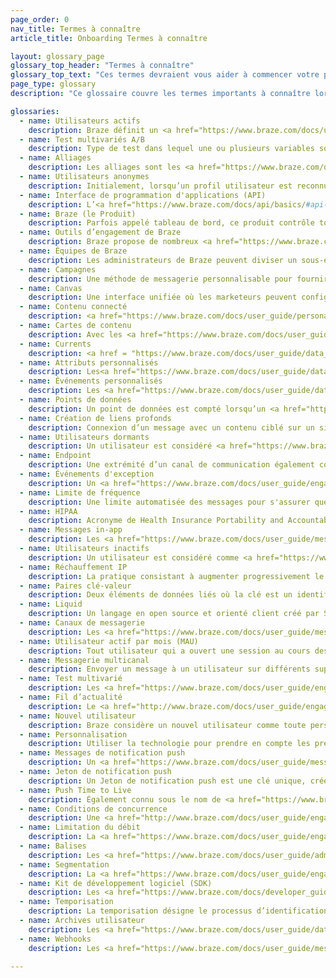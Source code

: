 ```yaml
---
page_order: 0
nav_title: Termes à connaître
article_title: Onboarding Termes à connaître

layout: glossary_page
glossary_top_header: "Termes à connaître"
glossary_top_text: "Ces termes devraient vous aider à commencer votre parcours d’obtention de meilleurs clients et de renforcement des liens d’utilisateurs avec Braze ! Veuillez lire ce document avant de commencer votre onboarding."
page_type: glossary
description: "Ce glossaire couvre les termes importants à connaître lorsque vous suivez le processus d’onboarding de Braze."

glossaries:
  - name: Utilisateurs actifs
    description: Braze définit un <a href="https://www.braze.com/docs/user_guide/engagement_tools/campaigns/ideas_and_strategies/active_user_campaigns/"> utilisateur actif </a> pendant une période donnée comme tout utilisateur qui a une session au cours de cette période.
  - name: Test multivariés A/B
    description: Type de test dans lequel une ou plusieurs variables sont modifiées et testées pour voir quels changements fonctionnent le mieux. <a href="https://www.braze.com/docs/user_guide/engagement_tools/campaigns/testing_and_more/multivariate_testing/#multivariate--ab-testing">Tests A/B</a> peuvent être effectués dans les campagnes de tableau de bord.
  - name: Alliages
    description: Les alliages sont les <a href="https://www.braze.com/docs/partners/home/">Partenaires technologiques</a> de Braze.
  - name: Utilisateurs anonymes
    description: Initialement, lorsqu’un profil utilisateur est reconnu via le SDK, un profil utilisateur anonyme est créé avec <a href="https://www.braze.com/docs/api/basics/#braze-user-id-explanation"> ID Braze associé.</a> 
  - name: Interface de programmation d'applications (API)
    description: L’<a href="https://www.braze.com/docs/api/basics/#api-overview">API de Braze</a> fournit un service Web qui vous permet d’enregistrer des actions prises par vos utilisateurs directement via HTTP, plutôt que par le biais des SDK mobiles. Cela vous permet, par exemple, de transmettre les données utilisateur à Braze qui ne sont pas suivies dans votre application ou site Internet.
  - name: Braze (le Produit)
    description: Parfois appelé tableau de bord, ce produit contrôle toutes les données et interactions au cœur de la plateforme Braze. Les clients de Braze l’utilisent pour gérer les notifications, configurer des campagnes de messagerie ciblées et afficher des analyses. Les développeurs l’utilisent pour gérer les paramètres d’intégration des applications, telles que les clés API et les informations d’identification de notifications push.
  - name: Outils d’engagement de Braze
    description: Braze propose de nombreux <a href="https://www.braze.com/docs/user_guide/engagement_tools/">outils d’engagement</a> pour joindre vos clients et utilisateurs à nos campagnes, outils Canvas et vous pouvez optimiser la cohérence (et télécharger des images et autres contenus) à l’aide de nos outils Templates & Media. À partir de là, vous pouvez créer des segments et des géofences pour cibler votre public par site ou autres attributs.
  - name: Équipes de Braze
    description: Les administrateurs de Braze peuvent diviser un sous-ensemble d’utilisateurs de tableau de bord <a href="https://www.braze.com/docs/user_guide/administrative/manage_your_braze_users/teams/">Équipes</a> avec des rôles et autorisations d’utilisateur variables. Cela permet aux administrateurs de Braze de limiter l’accès à certaines fonctionnalités en utilisant l’adhésion au groupe.
  - name: Campagnes
    description: Une méthode de messagerie personnalisable pour fournir une réponse personnalisée à vos clients. Vous pouvez <a href="https://www.braze.com/docs/user_guide/engagement_tools/campaigns/">créer des campagnes</a> utiliser différents canaux de messagerie pour envoyer vos messages uniques. 
  - name: Canvas
    description: Une interface unifiée où les marketeurs peuvent configurer des campagnes comportant plusieurs messages et des étapes pour former un parcours cohésif. <a href="https://www.braze.com/docs/user_guide/engagement_tools/canvas/">Canvas</a> vous permet également de comparer et d’optimiser ces expériences en utilisant des analyses complètes pour l’expérience utilisateur complète.
  - name: Contenu connecté
    description: <a href="https://www.braze.com/docs/user_guide/personalization_and_dynamic_content/connected_content/">Contenu connecté</a> de Braze s’étend à la personnalisation marketing pour stimuler l’engagement et les conversions des clients. Cette fonctionnalité vous permet d’insérer toute information accessible via API directement dans les messages que vous envoyez aux utilisateurs. Le contenu connecté permet de tirer du contenu directement à partir de votre serveur Web ou des API accessibles au public.
  - name: Cartes de contenu
    description: Avec les <a href="https://www.braze.com/docs/user_guide/message_building_by_channel/content_cards/about/">Cartes de contenu</a>, vous pouvez envoyer un flux dynamique et hautement ciblé de contenus riches à vos clients, dans les applications qu’ils aiment, sans interrompre leur expérience. Les cartes de contenu peuvent être envoyées à iOS, Android et aux utilisateurs Web.
  - name: Currents
    description: <a href = "https://www.braze.com/docs/user_guide/data_and_analytics/braze_currents/">Currents</a>, notre exportation de flux de données, est incluse dans certains forfaits Braze. Braze Currents vous permet d’intégrer par Data Storage à l’aide de fichiers plats, ou avec nos partenaires Behavioral Analytics et Customer Data, en utilisant des charges utiles JSON en batch pour un endpoint désigné.
  - name: Attributs personnalisés
    description: Les<a href="https://www.braze.com/docs/user_guide/data_and_analytics/custom_data/custom_attributes/"> attributs personnalisés</a> sont une collection de caractéristiques uniques de vos utilisateurs. Les attributs personnalisés sont les plus appropriés pour stocker des attributs sur vos utilisateurs, ou des informations sur les actions à faible valeur dans votre application. Vous pouvez attribuer des attributs personnalisés aux utilisateurs dans le tableau de bord. Vous pouvez filtrer et segmenter vos utilisateurs selon ces attributs pour les deux <a href="https://www.braze.com/docs/developer_guide/platform_integration_guides/ios/analytics/setting_custom_attributes/">Ios</a> et <a href="https://www.braze.com/docs/developer_guide/platform_integration_guides/android/analytics/setting_custom_attributes/">Android</a> campagnes.
  - name: Événements personnalisés
    description: Les <a href="https://www.braze.com/docs/user_guide/data_and_analytics/custom_data/custom_events/#custom-events">événements personnalisés</a> de Braze sont des actions effectuées par vos utilisateurs ; ils conviennent mieux pour le suivi des interactions utilisateur à forte valeur avec votre application.
  - name: Points de données
    description: Un point de données est compté lorsqu’un <a href="https://www.braze.com/docs/user_guide/data_and_analytics/custom_data/custom_attributes/#custom-attributes/">attribut personnalisé</a> est défini ou mis à jour (même si vous la mettez à jour avec la même valeur), <a href="https://www.braze.com/docs/user_guide/data_and_analytics/custom_data/custom_events/">événement personnalisé</a> ou l’événement d’achat est enregistré, toutes les données standard (par ex., e-mail, prénom_, de_nom, pays,_ville, etc.) est enregistrée, lorsqu’une session démarre et quand une session se termine.
  - name: Création de liens profonds
    description: Connexion d’un message avec un contenu ciblé sur un site Internet ou une application mobile. Les <a href="https://www.braze.com/docs/user_guide/personalization_and_dynamic_content/deep_linking_to_in-app_content/">Liens profonds</a> sont utilisés pour orienter les clients vers leur prochaine action ou implication.
  - name: Utilisateurs dormants
    description: Un utilisateur est considéré <a href="https://www.braze.com/docs/user_guide/data_and_analytics/user_data_collection/user_archival/#dormant-users">dormant</a> lorsqu’il n’y a pas eu d’activité au cours des douze derniers mois.
  - name: Endpoint
    description: Une extrémité d’un canal de communication également connu sous le nom d’ <a href="https://www.braze.com/docs/api/endpoints/">endpoint</a> API est utilisé dans l’API de messagerie Braze pour l’envoi et la programmation des messages.
  - name: Événements d'exception
    description: Un <a href="https://www.braze.com/docs/user_guide/engagement_tools/canvas/create_a_canvas/exception_events/#canvas-exception-events/">Événement d’exception</a> se produit lorsqu’un utilisateur a atteint l’objectif souhaité et ne reçoit pas de message déclenché. Cela garantit que le message déclenché est toujours pertinent pour l’utilisateur.
  - name: Limite de fréquence
    description: Une limite automatisée des messages pour s'assurer que les utilisateurs ne reçoivent pas trop de communications en peu de temps. <a href="https://www.braze.com/docs/user_guide/engagement_tools/campaigns/building_campaigns/rate-limiting/#frequency-capping">Limite de fréquence</a> vous permet de gérer la communication sans surcharger votre public. 
  - name: HIPAA
    description: Acronyme de Health Insurance Portability and Accountability Act. Braze respecte <a href="https://www.braze.com/docs/developer_guide/disclosures/security_qualifications/#hipaa">la loi HIPAA</a>. Les exigences HIPAA impliquent la sécurité administrative, physique et technique.
  - name: Messages in-app
    description: Les <a href="https://www.braze.com/docs/user_guide/message_building_by_channel/in-app_messages/">Messages in-App</a> sont des messages mobiles qui apparaissent dans votre application. Ils vous aident à fournir du contenu à votre utilisateur sans interrompre sa journée avec une notification push. Des messages in-app personnalisés et adaptés améliorent l’expérience utilisateur et aident votre public à tirer le meilleur parti de votre application.
  - name: Utilisateurs inactifs
    description: Un utilisateur est considéré comme <a href="https://www.braze.com/docs/user_guide/data_and_analytics/user_data_collection/user_archival/#inactive-users">inactif</a> lorsqu’il atteint certains critères, par exemple, il ne reçoit plus de courriels ou de messages de notification push et n’a pas été actifs depuis plus de 6 mois.
  - name: Réchauffement IP
    description: La pratique consistant à augmenter progressivement le volume de courrier envoyé par un IP dédié. <a href="https://www.braze.com/docs/user_guide/onboarding_with_braze/email_setup/ip_warming/#ip-warming">Réchauffement IP</a> aide à établir une réputation chez les fournisseurs de services Internet, minimisant ainsi la probabilité que vos messages soient signalés.
  - name: Paires clé-valeur
    description: Deux éléments de données liés où la clé est un identifiant unique et la valeur est le contenu. Les <a href="http://www.braze.com/docs/user_guide/personalization_and_dynamic_content/key_value_pairs/">Paires clé-valeur</a> peuvent servir à envoyer des charges utiles de données supplémentaires aux périphériques des utilisateurs.
  - name: Liquid
    description: Un langage en open source et orienté client créé par Shopify et écrit dans Ruby, <a href="https://www.braze.com/docs/user_guide/personalization_and_dynamic_content/liquid/">Liquid</a> est utilisé pour charger et tirer du contenu dynamique. Liquid vous permet d’utiliser des objets, des balises et des filtres pour <a href="http://www.braze.com/docs/user_guide/personalization_and_dynamic_content/liquid/supported_personalization_tags/">ajouter une personnalisation </a>.
  - name: Canaux de messagerie
    description: Les <a href="https://www.braze.com/docs/user_guide/message_building_by_channel/">canaux de messagerie</a> vous permettent de communiquer virtuellement avec vos clients via des notifications push sur leur téléphone ou navigateur Web, e-mail, messages In-App et bien plus !
  - name: Utilisateur actif par mois (MAU)
    description: Tout utilisateur qui a ouvert une session au cours des 30 derniers jours.
  - name: Messagerie multicanal
    description: Envoyer un message à un utilisateur sur différents supports, comme une combinaison de notifications par e-mail, notification push Web et mobile. Il est préférable d'utiliser les <a href="https://www.braze.com/docs/developer_guide/platform_wide/platform_features/#multi-channel-messaging">canaux de messagerie</a> de manière conjointe et régulière afin de réengager les utilisateurs perdus, fidéliser les utilisateurs actifs et dynamiser les ambassadeurs de votre marque.
  - name: Test multivarié
    description: Les <a href="https://www.braze.com/docs/user_guide/engagement_tools/testing/multivariant_testing/#multivariate-and-ab-testing/">tests multivariés</a> permettent aux marketeurs de comparer simultanément deux ou plusieurs versions d'un message pour voir quelle version obtient les meilleurs résultats.
  - name: Fil d’actualité
    description: Le <a href="http://www.braze.com/docs/user_guide/engagement_tools/news_feed/">fil d’actualités</a> est un fil de contenu in-app entièrement personnalisable pour vos utilisateurs. Le ciblage et la segmentation de Braze vous permettent de créer un fil de contenu individuel, adapté aux intérêts de chaque utilisateur sur <a href="https://www.braze.com/docs/developer_guide/platform_integration_guides/ios/news_feed/news_feed_integration_overview/">iOS</a> et <a href="https://www.braze.com/docs/developer_guide/platform_integration_guides/android/news_feed/integration_overview/">Android</a>.
  - name: Nouvel utilisateur
    description: Braze considère un nouvel utilisateur comme toute personne qui a récemment installé votre application. Sinon, un nouvel utilisateur peut également être défini comme un utilisateur avec un ID utilisateur qui n’a pas été identifié auparavant au sein de Braze.
  - name: Personnalisation
    description: Utiliser la technologie pour prendre en compte les préférences et les tendances individuelles de chaque utilisateur en communiquant avec eux. La <a href="https://www.braze.com/docs/user_guide/personalization_and_dynamic_content/">Messagerie personnalisée</a> aide à créer des expériences client précieuses en adaptant leurs préférences. 
  - name: Messages de notification push
    description: Un <a href="https://www.braze.com/docs/user_guide/message_building_by_channel/push/">message de notification push</a>, ou notification push, est une notification qui s’affiche depuis une application mobile. Les notifications push s’affichent souvent sous forme de boîtes de dialogue contextuelles et de bannières pour iOS et Android.
  - name: Jeton de notification push
    description: Un Jeton de notification push est une clé unique, créée et attribuée par Apple ou Google pour créer une connexion entre une application et un un appareil iSO, Android ou un périphérique Web. <a href="https://www.braze.com/docs/help/help_articles/push/push_token_migration/#push-token-migration">Migration de jetons de notification push</a> est l’importation de ces clés déjà générées dans la plateforme de Braze.
  - name: Push Time to Live
    description: Également connu sous le nom de <a href="https://www.braze.com/docs/user_guide/administrative/app_settings/manage_app_group/push_ttl_settings/">TTL (Durée de vie) de notification push</a>, signifie le temps de mise en service cours de laquelle les campagnes continueront à être livrées à un utilisateur hors ligne.
  - name: Conditions de concurrence
    description: Une <a href="http://www.braze.com/docs/user_guide/engagement_tools/testing/race_conditions/">condition de concurrence</a> est un concept d’ingénierie logicielle qui décrit une situation indésirable qui survient lorsqu’un système essaie d’effectuer plusieurs opérations simultanément, mais en raison de la nature du système, les opérations doivent être effectuées dans la séquence correcte à réaliser correctement. <br><br>Dans la plateforme Braze, segmenter une campagne déclenchée sur la base des données utilisateur enregistrées au moment de l’événement peut entraîner une condition de concurrence. Cela se produit lorsqu’un changement dans l’attribut d’utilisateur sur lequel la campagne est segmentée n’a pas encore été traité pour l’utilisateur au moment où l’adhésion au segment temporel est déterminée et que la campagne est envoyée et peut conduire à la non réception de la campagne par l’utilisateur.
  - name: Limitation du débit
    description: La <a href="https://www.braze.com/docs/user_guide/engagement_tools/campaigns/building_campaigns/rate-limiting/">limitation du débit</a> limite le nombre de messages envoyés pendant une période de temps donnée pour éviter de surcharger les serveurs.  
  - name: Balises
    description: Les <a href="https://www.braze.com/docs/user_guide/administrative/app_settings/manage_app_group/tags/">Balises</a> sont un outil qui vous aide à catégoriser, à organiser et à trier votre engagement dans une ou plusieurs campagnes.
  - name: Segmentation
    description: La <a href="https://www.braze.com/docs/user_guide/engagement_tools/segments/">segmentation de tableau de bord</a> vous permet de créer des groupes d’utilisateurs reposant sur des critères précis de comportement dans l’application, des données démographiques, des données sociales, etc.
  - name: Kit de développement logiciel (SDK)
    description: Les <a href="https://www.braze.com/docs/developer_guide/platform_integration_guides/sdk_primer/">SDK</a> sont intégrés à vos applications mobiles et Web pour offrir des outils de marketing, de support client et d'analyse performants. Braze propose une intégration SDK pour <a href="https://www.braze.com/docs/developer_guide/platform_integration_guides/ios/initial_sdk_setup/overview/">iOS</a> et <a href="https://www.braze.com/docs/developer_guide/platform_integration_guides/android/initial_sdk_setup/android_sdk_integration/#initial-sdk-setup">Android</a>.
  - name: Temporisation
    description: La temporisation désigne le processus d’identification des utilisateurs désengagés et de suppression de messages actifs à ces utilisateurs sans les contraindre à prendre des mesures. Créer des politiques de temporisation pour votre <a href="https://www.braze.com/docs/user_guide/message_building_by_channel/email/best_practices/sunset_policies/">e-mail</a> et les messages <a href="https://www.braze.com/docs/user_guide/message_building_by_channel/push/best_practices/sunset_policies/#sunset-policies-for-push/">de notification push</a> peut aider à réduire les impacts de courbe sur vos tarifs ouverts. 
  - name: Archives utilisateur
    description: Les <a href="https://www.braze.com/docs/user_guide/data_and_analytics/user_data_collection/user_archival/">Archives utilisateurs</a> désigne les utilisateurs archivés. Chez Braze, cela inclut les utilisateurs inactifs et dormants.
  - name: Webhooks
    description: Les <a href="https://www.braze.com/docs/user_guide/message_building_by_channel/webhooks/">Webhooks</a> vous permettent de déclencher des actions hors application telles que la livraison de SMS. Vous pouvez utiliser des webhooks pour fournir d’autres systèmes et applications avec des informations en temps réel. La flexibilité de cette fonction vous permet d’envoyer des informations à n’importe quel endpoint.

---
```



